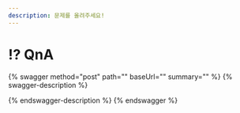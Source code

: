 ```yaml
---
description: 문제를 올려주세요!
---
```


# ⁉ QnA

{% swagger method="post" path="" baseUrl="" summary="" %}
{% swagger-description %}

{% endswagger-description %}
{% endswagger %}
